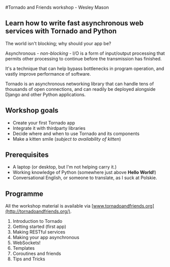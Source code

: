 #Tornado and Friends workshop - Wesley Mason

## Learn how to write fast asynchronous web services with Tornado and Python

The world isn't blocking; why should your app be?

Asynchronous - *non-blocking* - I/O is a form of input/output processing that permits other processing to continue before the transmission has finished.

It's a technique that can help bypass bottlenecks in program operation, and vastly improve performance of software.

Tornado is an asynchronous networking library that can handle tens of thousands of open connections, and can readily be deployed alongside Django and other Python applications.

## Workshop goals

 * Create your first Tornado app
 * Integrate it with thirdparty libraries
 * Decide where and when to use Tornado and its components
 * Make a kitten smile (*subject to availability of kitten*)

## Prerequisites

 * A laptop (or desktop, but I'm not helping carry it.)
 * Working knowledge of Python (somewhere just above **Hello World!**)
 * Conversational English, or someone to translate, as I suck at Polskie.

## Programme

All the workshop material is available via [www.tornadoandfriends.org](http://tornadoandfriends.org/).

 1. Introduction to Tornado
 2. Getting started (first app)
 3. Making RESTful services
 4. Making your app asynchronous
 5. WebSockets!
 6. Templates
 7. Coroutines and friends
 8. Tips and Tricks
